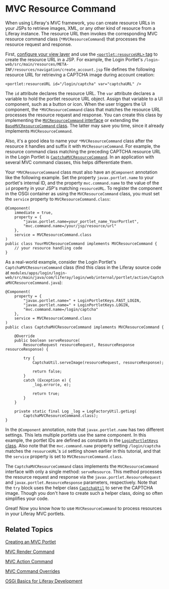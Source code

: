 # MVC Resource Command [](id=mvc-resource-command)

When using Liferay's MVC framework, you can create resource URLs in your JSPs to 
retrieve images, XML, or any other kind of resource from a Liferay instance. The 
resource URL then invokes the corresponding MVC resource command class 
(`*MVCResourceCommand`) that processes the resource request and response. 

First, [configure your view layer](configuring-the-view-layer#configuring-the-view-layer)
and use the [`<portlet:resourceURL>` tag](@platform-ref@/7.1-latest/taglibs/util-taglib/portlet/resourceURL.html)
to create the resource URL in a JSP. For example, the Login Portlet's
`/login-web/src/main/resources/META-INF/resources/navigation/create_account.jsp`
file defines the following resource URL for retrieving a CAPTCHA image during
account creation: 

    <portlet:resourceURL id="/login/captcha" var="captchaURL" />

The `id` attribute declares the resource URL. The `var` attribute declares a
variable to hold the portlet resource URL object. Assign that variable to a UI
component, such as a button or icon. When the user triggers the UI component,
the `*MVCResourceCommand` class that matches the resource URL processes the
resource request and response. You can create this class by implementing the
[`MVCResourceCommand` interface](@platform-ref@/7.1-latest/javadocs/portal-kernel/com/liferay/portal/kernel/portlet/bridges/mvc/MVCResourceCommand.html)
or extending the [`BaseMVCResourceCommand`
class](@platform-ref@/7.1-latest/javadocs/portal-kernel/com/liferay/portal/kernel/portlet/bridges/mvc/BaseMVCResourceCommand.html).
The latter may save you time, since it already implements `MVCResourceCommand`. 

Also, it's a good idea to name your `*MVCResourceCommand` class after the
resource it handles and suffix it with `MVCResourceCommand`. For example, the
resource command class matching the preceding CAPTCHA resource URL in the Login
Portlet is
[`CaptchaMVCResourceCommand`](https://github.com/liferay/liferay-portal/blob/master/modules/apps/login/login-web/src/main/java/com/liferay/login/web/internal/portlet/action/CaptchaMVCResourceCommand.java).
In an application with several MVC command classes, this helps differentiate
them.

Your `*MVCResourceCommand` class must also have an `@Component` annotation like
the following example. Set the property `javax.portlet.name` to your portlet's
internal ID, and the property `mvc.command.name` to the value of the `id`
property in your JSP's matching `resourceURL`. To register the component in the
OSGi container as using the `MVCResourceCommand` class, you must set the
`service` property to `MVCResourceCommand.class`: 

    @Component(
        immediate = true,
        property = {
            "javax.portlet.name=your_portlet_name_YourPortlet",
            "mvc.command.name=/your/jsp/resource/url"
        },
        service = MVCResourceCommand.class
    )
    public class YourMVCResourceCommand implements MVCResourceCommand {
        // your resource handling code
    }

As a real-world example, consider the Login Portlet's
`CaptchaMVCResourceCommand` class (find this class in the Liferay source code at
`modules/apps/login/login-web/src/main/java/com/liferay/login/web/internal/portlet/action/CaptchaMVCResourceCommand.java`): 

    @Component(
        property = {
            "javax.portlet.name=" + LoginPortletKeys.FAST_LOGIN,
            "javax.portlet.name=" + LoginPortletKeys.LOGIN,
            "mvc.command.name=/login/captcha"
        },
        service = MVCResourceCommand.class
    )
    public class CaptchaMVCResourceCommand implements MVCResourceCommand {

        @Override
        public boolean serveResource(
            ResourceRequest resourceRequest, ResourceResponse resourceResponse) {
            
            try {
                CaptchaUtil.serveImage(resourceRequest, resourceResponse);

                return false;
            }
            catch (Exception e) {
                _log.error(e, e);
                
                return true;
            }
        }

        private static final Log _log = LogFactoryUtil.getLog(
            CaptchaMVCResourceCommand.class);
    }

In the `@Component` annotation, note that `javax.portlet.name` has two different 
settings. This lets multiple portlets use the same component. In this example, 
the portlet IDs are defined as constants in the
[`LoginPortletKeys` class](@app-ref@/foundation/latest/javadocs/com/liferay/login/web/internal/constants/LoginPortletKeys.html).
Also note that the `mvc.command.name` property setting `/login/captcha` matches
the `resourceURL`'s `id` setting shown earlier in this tutorial, and that the
`service` property is set to `MVCResourceCommand.class`. 

The `CaptchaMVCResourceCommand` class implements the `MVCResourceCommand`
interface with only a single method: `serveResource`. This method processes the
resource request and response via the `javax.portlet.ResourceRequest` and
`javax.portlet.ResourceResponse` parameters, respectively. Note that the `try`
block uses the helper class 
[`CaptchaUtil`](@platform-ref@/7.1-latest/javadocs/portal-kernel/com/liferay/portal/kernel/captcha/CaptchaUtil.html)
to serve the CAPTCHA image. Though you don't have to create such a helper
class, doing so often simplifies your code. 

Great! Now you know how to use `MVCResourceCommand` to process resources in your
Liferay MVC portlets. 

## Related Topics [](id=related-topics)

[Creating an MVC Portlet](/develop/tutorials/-/knowledge_base/7-1/creating-an-mvc-portlet)

[MVC Render Command](/develop/tutorials/-/knowledge_base/7-1/mvc-render-command)

[MVC Action Command](/develop/tutorials/-/knowledge_base/7-1/mvc-action-command)

[MVC Command Overrides](/develop/tutorials/-/knowledge_base/7-1/overriding-mvc-commands)

[OSGi Basics for Liferay Development](/develop/tutorials/-/knowledge_base/7-1/osgi-basics-for-liferay-development)
